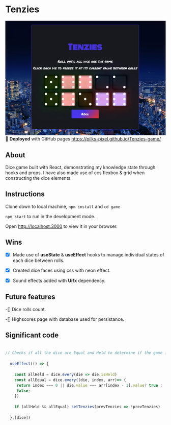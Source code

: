 # Tenzies

![Tenzies screenshot](./src/assets/screenshot.png)
:rocket: **Deployed** with GitHub pages https://pilks-pixel.github.io/Tenzies-game/


## About

Dice game built with React, demonstrating my knowledge state through hooks and props. I have also made use of ccs flexbox & grid when constructing the dice elements.


## Instructions
Clone down to local machine, `npm install` and `cd game`

`npm start` to run in the development mode.

Open [http://localhost:3000](http://localhost:3000) to view it in your browser.


## Wins
-[x] Made use of **useState** & **useEffect** hooks to manage individual states of each dice between rolls.

-[x] Created dice faces using css with neon effect.

-[x] Sound effects added with **Uifx** dependency.


## Future features
-[] Dice rolls count.

-[] Highscores page with database used for persistance.


## Significant code
```javascript

// Checks if all the dice are Equal and Held to determine if the game is won

  useEffect(() => {

    const allHeld = dice.every(die => die.isHeld)
    const allEqual = dice.every((die, index, arr)=> {
     return index === 0 || die.value === arr[index - 1].value? true :
     false;
    })

    if (allHeld && allEqual) setTenzies(prevTenzies => !prevTenzies) 
  
  },[dice])
  ```